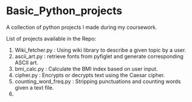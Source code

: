 # Basic_Python_projects
A collection of python projects I made during my coursework. 

List of projects available in the Repo:
1. Wiki_fetcher.py : Using wiki library to describe a given topic by a user.
2. ascii_art.py : retrieve fonts from pyfiglet and generate corresponding ASCII art.
3. bmi_calc.py : Calculate the BMI index based on user input.
4. cipher.py : Encrypts or decrypts text using the Caesar cipher.
5. counting_word_freq.py : Stripping punctuations and counting words given a text file. 
6. 
